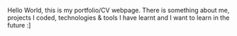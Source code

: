 Hello World, this is my portfolio/CV webpage. There is something about me, projects I coded, technologies & tools I have learnt and I want to learn in the future :]
